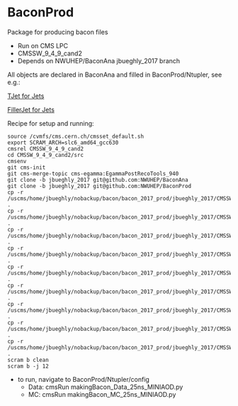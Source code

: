 BaconProd
=========

Package for producing bacon files

 * Run on CMS LPC
 * CMSSW_9_4_9_cand2
 * Depends on NWUHEP/BaconAna jbueghly_2017 branch

All objects are declared in BaconAna and filled in BaconProd/Ntupler, see e.g.:

[TJet for Jets](https://github.com/NWUHEP/BaconAna/tree/jbueghly_2017/DataFormats/interface/TJet.hh)

[FillerJet for Jets](https://github.com/NWUHEP/BaconProd/tree/jbueghly_2017/Ntupler/src/FillerJet.cc)

Recipe for setup and running:

```Shell
source /cvmfs/cms.cern.ch/cmsset_default.sh
export SCRAM_ARCH=slc6_amd64_gcc630
cmsrel CMSSW_9_4_9_cand2
cd CMSSW_9_4_9_cand2/src
cmsenv
git cms-init
git cms-merge-topic cms-egamma:EgammaPostRecoTools_940
git clone -b jbueghly_2017 git@github.com:NWUHEP/BaconAna
git clone -b jbueghly_2017 git@github.com:NWUHEP/BaconProd
cp -r /uscms/home/jbueghly/nobackup/bacon/bacon_2017_prod/jbueghly_2017/CMSSW_9_4_9_cand2/src/CommonTools .
cp -r /uscms/home/jbueghly/nobackup/bacon/bacon_2017_prod/jbueghly_2017/CMSSW_9_4_9_cand2/src/CondFormats .
cp -r /uscms/home/jbueghly/nobackup/bacon/bacon_2017_prod/jbueghly_2017/CMSSW_9_4_9_cand2/src/DataFormats .
cp -r /uscms/home/jbueghly/nobackup/bacon/bacon_2017_prod/jbueghly_2017/CMSSW_9_4_9_cand2/src/JetMETCorrections .
cp -r /uscms/home/jbueghly/nobackup/bacon/bacon_2017_prod/jbueghly_2017/CMSSW_9_4_9_cand2/src/PhysicsTools .
cp -r /uscms/home/jbueghly/nobackup/bacon/bacon_2017_prod/jbueghly_2017/CMSSW_9_4_9_cand2/src/RecoBTag .
cp -r /uscms/home/jbueghly/nobackup/bacon/bacon_2017_prod/jbueghly_2017/CMSSW_9_4_9_cand2/src/RecoBTau .
cp -r /uscms/home/jbueghly/nobackup/bacon/bacon_2017_prod/jbueghly_2017/CMSSW_9_4_9_cand2/src/RecoMET .
cp -r /uscms/home/jbueghly/nobackup/bacon/bacon_2017_prod/jbueghly_2017/CMSSW_9_4_9_cand2/src/ShowerDeconstruction .
scram b clean
scram b -j 12
```

* to run, navigate to BaconProd/Ntupler/config
    + Data: cmsRun makingBacon_Data_25ns_MINIAOD.py
    + MC: cmsRun makingBacon_MC_25ns_MINIAOD.py
